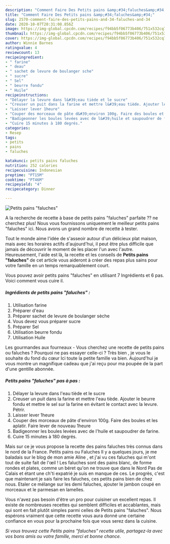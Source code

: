 ```yaml
---
description: "Comment Faire Des Petits pains &amp;#34;faluches&amp;#34;"
title: "Comment Faire Des Petits pains &amp;#34;faluches&amp;#34;"
slug: 2570-comment-faire-des-petits-pains-and-34-faluches-and-34
date: 2020-10-07T20:31:08.856Z
image: https://img-global.cpcdn.com/recipes/f94bb5f06773b406/751x532cq70/petits-pains-faluches-photo-principale-de-la-recette.jpg
thumbnail: https://img-global.cpcdn.com/recipes/f94bb5f06773b406/751x532cq70/petits-pains-faluches-photo-principale-de-la-recette.jpg
cover: https://img-global.cpcdn.com/recipes/f94bb5f06773b406/751x532cq70/petits-pains-faluches-photo-principale-de-la-recette.jpg
author: Winnie Barnes
ratingvalue: 4
reviewcount: 13
recipeingredient:
- " farine"
- " deau"
- " sachet de levure de boulanger sche"
- " sucre"
- " Sel"
- " beurre fondu"
- " Huile"
recipeinstructions:
- "Délayer la levure dans l&#39;eau tiède et le sucre"
- "Creuser un puit dans la farine et mettre l&#39;eau tiède. Ajouter le beurre fondu et mettre le sel sur la farine en évitant le contact avec la levure. Pétrir."
- "Laisser lever 1heure"
- "Couper des morceaux de pâte d&#39;environ 100g. Faire des boules et les aplatir. Faire lever de nouveau 1heure"
- "Badigeonner les boules levées avec de l&#39;huile et saupoudrer de farine."
- "Cuire 15 minutes à 180 degrés."
categories:
- Resep
tags:
- petits
- pains
- faluches

katakunci: petits pains faluches 
nutrition: 252 calories
recipecuisine: Indonesian
preptime: "PT15M"
cooktime: "PT46M"
recipeyield: "4"
recipecategory: Dinner

---
```



![Petits pains &#34;faluches&#34;](https://img-global.cpcdn.com/recipes/f94bb5f06773b406/751x532cq70/petits-pains-faluches-photo-principale-de-la-recette.jpg)

A la recherche de recette à base de petits pains &#34;faluches&#34; parfaite ?? ne cherchez plus! Nous vous fournissons uniquement le meilleur petits pains &#34;faluches&#34; ici. Nous avons un grand nombre de recette à tester.

Tout le monde aime l'idée de s'asseoir autour d'un délicieux plat maison, mais avec les horaires actifs d'aujourd'hui, il peut être plus difficile que jamais de découvrir le moment de les placer l'un avec l'autre. Heureusement, l'aide est là, la recette et les conseils de <strong> Petits pains &#34;faluches&#34; </strong> de cet article vous aideront à créer des repas plus sains pour votre famille en un temps remarquablement court.

<!--inarticleads1-->

Vous pouvez avoir petits pains &#34;faluches&#34; en utilisant 7 Ingrédients et 6 pas. Voici comment vous cuire il.

##### Ingrédients de petits pains &#34;faluches&#34; :

1. Utilisation  farine
1. Préparer  d&#39;eau
1. Préparer  sachet de levure de boulanger sèche
1. Vous devez vous préparer  sucre
1. Préparer  Sel
1. Utilisation  beurre fondu
1. Utilisation  Huile


Les gourmandes aux fourneaux - Vous cherchez une recette de petits pains ou faluches ? Pourquoi ne pas essayer celle-ci ? Très bien , je vous le souhaite du fond du cœur Ici toute la petite famille va bien. Aujourd&#39;hui je vous montre un magnifique cadeau que j&#39;ai reçu pour ma poupée de la part d&#39;une gentille abonnée. 

<!--inarticleads2-->

##### Petits pains &#34;faluches&#34; pas à pas :

1. Délayer la levure dans l&#39;eau tiède et le sucre
1. Creuser un puit dans la farine et mettre l&#39;eau tiède. Ajouter le beurre fondu et mettre le sel sur la farine en évitant le contact avec la levure. Pétrir.
1. Laisser lever 1heure
1. Couper des morceaux de pâte d&#39;environ 100g. Faire des boules et les aplatir. Faire lever de nouveau 1heure
1. Badigeonner les boules levées avec de l&#39;huile et saupoudrer de farine.
1. Cuire 15 minutes à 180 degrés.


Mais sur ce je vous propose la recette des pains faluches très connus dans le nord de la France. Petits pains ou Faluches Il y a quelques jours, je me baladais sur le blog de mon amie Aline , et j&#39;ai vu ces faluches qui m&#39;ont tout de suite fait de l&#39;œil ! Les faluches sont des pains blanc, de forme rondes et plates, comme un béret qu&#39;on ne trouve que dans le Nord Pas de Calais et étant une ch&#39;ti expatrié je suis en manque de ces. Le progrès, c&#39;est que maintenant je sais faire les faluches, ces petits pains bien de chez nous. Etaler ce mélange sur les demi faluches, ajouter le jambon coupé en morceaux et le parmesan en lamelles. 

<!--inarticleads1-->

<p>
Vous n'avez pas besoin d'être un pro pour cuisiner un excellent repas. Il existe de nombreuses recettes qui semblent difficiles et accablantes, mais qui sont en fait plutôt simples parmi celles de Petits pains &#34;faluches&#34;. Nous espérons vraiment que cette recette vous aura donné une certaine confiance en vous pour la prochaine fois que vous serez dans la cuisine.
</p>

<p>
<i>Si vous trouvez cette Petits pains &#34;faluches&#34; recette utile, partagez-la avec vos bons amis ou votre famille, merci et bonne chance.</i>
</p>

